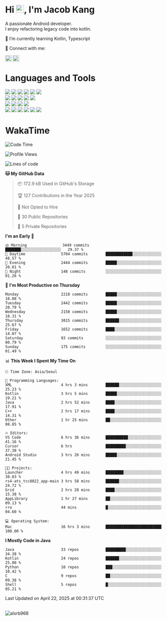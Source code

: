# Hi <img src="https://media.giphy.com/media/hvRJCLFzcasrR4ia7z/giphy.gif" width="25px">, I'm Jacob Kang
A passionate Android developer.
</br>
I enjoy refactoring legacy code into kotlin.

🌱 I’m currently learning Kotlin, Typescript

🤝 Connect with me:

<a href="https://www.linkedin.com/in/minkyu-kang-b7477b1b2/"><img align="left" src="https://raw.githubusercontent.com/yushi1007/yushi1007/main/images/linkedin.svg" alt="Minkyu Kang | LinkedIn" width="21px"/></a>
<a href="https://www.instagram.com/_jacob_kang/"><img align="left" src="https://raw.githubusercontent.com/yushi1007/yushi1007/main/images/instagram.svg" alt="Jacob Kang | Instagram" width="21px"/></a>

</br>

# Languages and Tools

<div align="left">
<img src="https://img.shields.io/badge/java-007396?logo=java&logoColor=white"/>
<img src="https://img.shields.io/badge/kotlin-7F52FF?logo=kotlin&logoColor=white"/>
<img src="https://img.shields.io/badge/python-3776AB?logo=python&logoColor=white"/>
<img src="https://img.shields.io/badge/bash shell-4EAA25?logo=gnubash&logoColor=white"/>
<img src="https://img.shields.io/badge/c-A8B9CC?logo=c&logoColor=white"/>
<img src="https://img.shields.io/badge/c++-00599C?logo=c%2b%2b&logoColor=white"/>
</div>
<div align="left">
<img src="https://img.shields.io/badge/git-F05032?logo=git&logoColor=white"/>
<img src="https://img.shields.io/badge/github-181717?logo=github&logoColor=white"/>
<img src="https://img.shields.io/badge/mysql-4479A1?logo=mysql&logoColor=white"/>
<img src="https://img.shields.io/badge/sqlite-003B57?logo=sqlite&logoColor=white"/>
<img src="https://img.shields.io/badge/amazon AWS-232F3E?logo=amazonaws&logoColor=white"/>
</div>
<div align="left">
<img src="https://img.shields.io/badge/android-3DDC84?logo=android&logoColor=white"/>
<img src="https://img.shields.io/badge/linux-FCC624?logo=linux&logoColor=white"/>
<img src="https://img.shields.io/badge/flask-000000?logo=flask&logoColor=white"/>
<img src="https://img.shields.io/badge/arduino-00979D?logo=arduino&logoColor=white"/>
</div>
<div align="left">
<img src="https://img.shields.io/badge/slack-4A154B?logo=slack&logoColor=white"/>
<img src="https://img.shields.io/badge/notion-000000?logo=notion&logoColor=white"/>
<img src="https://img.shields.io/badge/jira-0052CC?logo=jira&logoColor=white"/>
<img src="https://img.shields.io/badge/postman-FF6C37?logo=postman&logoColor=white"/>
<img src="https://img.shields.io/badge/intellij-000000?logo=intellijidea&logoColor=white"/>
<img src="https://img.shields.io/badge/pycharm-000000?logo=pycharm&logoColor=white"/>
</div>

# WakaTime

<!--START_SECTION:waka-->
![Code Time](http://img.shields.io/badge/Code%20Time-4%2C766%20hrs%2048%20mins-blue)

![Profile Views](http://img.shields.io/badge/Profile%20Views-0-blue)

![Lines of code](https://img.shields.io/badge/From%20Hello%20World%20I%27ve%20Written-5.2%20million%20lines%20of%20code-blue)

**🐱 My GitHub Data** 

> 📦 172.9 kB Used in GitHub's Storage 
 > 
> 🏆 127 Contributions in the Year 2025
 > 
> 🚫 Not Opted to Hire
 > 
> 📜 30 Public Repositories 
 > 
> 🔑 5 Private Repositories 
 > 
**I'm an Early 🐤** 

```text
🌞 Morning                3449 commits        ███████░░░░░░░░░░░░░░░░░░   29.37 % 
🌆 Daytime                5704 commits        ████████████░░░░░░░░░░░░░   48.57 % 
🌃 Evening                2444 commits        █████░░░░░░░░░░░░░░░░░░░░   20.81 % 
🌙 Night                  148 commits         ░░░░░░░░░░░░░░░░░░░░░░░░░   01.26 % 
```
📅 **I'm Most Productive on Thursday** 

```text
Monday                   2218 commits        █████░░░░░░░░░░░░░░░░░░░░   18.88 % 
Tuesday                  2442 commits        █████░░░░░░░░░░░░░░░░░░░░   20.79 % 
Wednesday                2150 commits        █████░░░░░░░░░░░░░░░░░░░░   18.31 % 
Thursday                 3015 commits        ██████░░░░░░░░░░░░░░░░░░░   25.67 % 
Friday                   1652 commits        ████░░░░░░░░░░░░░░░░░░░░░   14.07 % 
Saturday                 93 commits          ░░░░░░░░░░░░░░░░░░░░░░░░░   00.79 % 
Sunday                   175 commits         ░░░░░░░░░░░░░░░░░░░░░░░░░   01.49 % 
```


📊 **This Week I Spent My Time On** 

```text
🕑︎ Time Zone: Asia/Seoul

💬 Programming Languages: 
XML                      4 hrs 3 mins        ██████░░░░░░░░░░░░░░░░░░░   25.23 % 
Kotlin                   3 hrs 5 mins        █████░░░░░░░░░░░░░░░░░░░░   19.21 % 
Java                     2 hrs 52 mins       ████░░░░░░░░░░░░░░░░░░░░░   17.91 % 
C++                      2 hrs 17 mins       ████░░░░░░░░░░░░░░░░░░░░░   14.31 % 
Other                    1 hr 25 mins        ██░░░░░░░░░░░░░░░░░░░░░░░   08.85 % 

🔥 Editors: 
VS Code                  6 hrs 36 mins       ██████████░░░░░░░░░░░░░░░   41.16 % 
Cursor                   6 hrs               █████████░░░░░░░░░░░░░░░░   37.38 % 
Android Studio           3 hrs 26 mins       █████░░░░░░░░░░░░░░░░░░░░   21.45 % 

🐱‍💻 Projects: 
Launcher                 4 hrs 49 mins       ████████░░░░░░░░░░░░░░░░░   30.03 % 
rs4-ats_tcc8022_app-main 3 hrs 58 mins       ██████░░░░░░░░░░░░░░░░░░░   24.72 % 
Grid                     2 hrs 28 mins       ████░░░░░░░░░░░░░░░░░░░░░   15.38 % 
AppLibrary               1 hr 27 mins        ██░░░░░░░░░░░░░░░░░░░░░░░   09.13 % 
rro                      44 mins             █░░░░░░░░░░░░░░░░░░░░░░░░   04.60 % 

💻 Operating System: 
Mac                      16 hrs 3 mins       █████████████████████████   100.00 % 
```

**I Mostly Code in Java** 

```text
Java                     33 repos            █████████░░░░░░░░░░░░░░░░   34.38 % 
Kotlin                   24 repos            ██████░░░░░░░░░░░░░░░░░░░   25.00 % 
Python                   10 repos            ███░░░░░░░░░░░░░░░░░░░░░░   10.42 % 
C                        9 repos             ██░░░░░░░░░░░░░░░░░░░░░░░   09.38 % 
Shell                    5 repos             █░░░░░░░░░░░░░░░░░░░░░░░░   05.21 % 
```




 Last Updated on April 22, 2025 at 00:31:37 UTC
<!--END_SECTION:waka-->

</br>

<div align="left">
<img align="left" src="https://github-readme-stats.vercel.app/api/top-langs?username=alsrb968&show_icons=true&locale=en&layout=compact&theme=dark" alt="alsrb968" />
</div>
